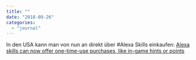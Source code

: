 ```yaml
---
title: ""
date: "2018-09-26"
categories: 
  - "journal"
---
```


In den USA kann man von nun an direkt über #Alexa Skills einkaufen: [Alexa skills can now offer one-time-use purchases, like in-game hints or points](https://techcrunch.com/2018/09/25/alexa-skills-can-now-offer-one-time-use-purchases-like-in-game-hints-or-points/)

